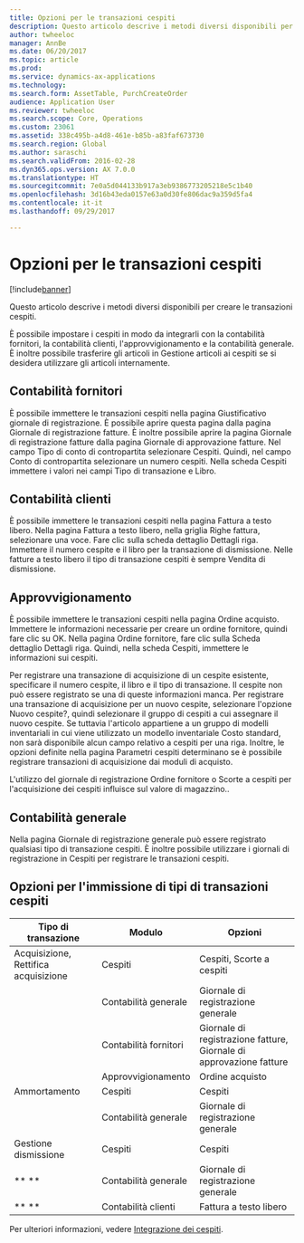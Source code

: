 ```yaml
---
title: Opzioni per le transazioni cespiti
description: Questo articolo descrive i metodi diversi disponibili per creare le transazioni cespiti.
author: twheeloc
manager: AnnBe
ms.date: 06/20/2017
ms.topic: article
ms.prod: 
ms.service: dynamics-ax-applications
ms.technology: 
ms.search.form: AssetTable, PurchCreateOrder
audience: Application User
ms.reviewer: twheeloc
ms.search.scope: Core, Operations
ms.custom: 23061
ms.assetid: 338c495b-a4d8-461e-b85b-a83faf673730
ms.search.region: Global
ms.author: saraschi
ms.search.validFrom: 2016-02-28
ms.dyn365.ops.version: AX 7.0.0
ms.translationtype: HT
ms.sourcegitcommit: 7e0a5d044133b917a3eb9386773205218e5c1b40
ms.openlocfilehash: 3d16b43eda0157e63a0d30fe806dac9a359d5fa4
ms.contentlocale: it-it
ms.lasthandoff: 09/29/2017

---
```


# <a name="fixed-asset-transaction-options"></a>Opzioni per le transazioni cespiti

[!include[banner](../includes/banner.md)]


Questo articolo descrive i metodi diversi disponibili per creare le transazioni cespiti.

È possibile impostare i cespiti in modo da integrarli con la contabilità fornitori, la contabilità clienti, l'approvvigionamento e la contabilità generale. È inoltre possibile trasferire gli articoli in Gestione articoli ai cespiti se si desidera utilizzare gli articoli internamente.

## <a name="accounts-payable"></a>Contabilità fornitori
È possibile immettere le transazioni cespiti nella pagina Giustificativo giornale di registrazione. È possibile aprire questa pagina dalla pagina Giornale di registrazione fatture. È inoltre possibile aprire la pagina Giornale di registrazione fatture dalla pagina Giornale di approvazione fatture. Nel campo Tipo di conto di contropartita selezionare Cespiti. Quindi, nel campo Conto di contropartita selezionare un numero cespiti. Nella scheda Cespiti immettere i valori nei campi Tipo di transazione e Libro.

## <a name="accounts-receivable"></a>Contabilità clienti
È possibile immettere le transazioni cespiti nella pagina Fattura a testo libero.  Nella pagina Fattura a testo libero, nella griglia Righe fattura, selezionare una voce. Fare clic sulla scheda dettaglio Dettagli riga. Immettere il numero cespite e il libro per la transazione di dismissione. Nelle fatture a testo libero il tipo di transazione cespiti è sempre Vendita di dismissione.

## <a name="procurement-and-sourcing"></a>Approvvigionamento
È possibile immettere le transazioni cespiti nella pagina Ordine acquisto. Immettere le informazioni necessarie per creare un ordine fornitore, quindi fare clic su OK. Nella pagina Ordine fornitore, fare clic sulla Scheda dettaglio Dettagli riga. Quindi, nella scheda Cespiti, immettere le informazioni sui cespiti. 

Per registrare una transazione di acquisizione di un cespite esistente, specificare il numero cespite, il libro e il tipo di transazione. Il cespite non può essere registrato se una di queste informazioni manca. Per registrare una transazione di acquisizione per un nuovo cespite, selezionare l'opzione Nuovo cespite?, quindi selezionare il gruppo di cespiti a cui assegnare il nuovo cespite. Se tuttavia l'articolo appartiene a un gruppo di modelli inventariali in cui viene utilizzato un modello inventariale Costo standard, non sarà disponibile alcun campo relativo a cespiti per una riga. Inoltre, le opzioni definite nella pagina Parametri cespiti determinano se è possibile registrare transazioni di acquisizione dai moduli di acquisto. 

L'utilizzo del giornale di registrazione Ordine fornitore o Scorte a cespiti per l'acquisizione dei cespiti influisce sul valore di magazzino..

## <a name="general-ledger"></a>Contabilità generale
Nella pagina Giornale di registrazione generale può essere registrato qualsiasi tipo di transazione cespiti. È inoltre possibile utilizzare i giornali di registrazione in Cespiti per registrare le transazioni cespiti.

## <a name="options-for-entering-fixed-asset-transaction-types"></a>Opzioni per l'immissione di tipi di transazioni cespiti


| Tipo di transazione                    | Modulo                   | Opzioni                                   |
|-------------------------------------|--------------------------|-------------------------------------------|
| Acquisizione, Rettifica acquisizione | Cespiti             | Cespiti, Scorte a cespiti   |
|                                     | Contabilità generale           | Giornale di registrazione generale                           |
|                                     | Contabilità fornitori         | Giornale di registrazione fatture, Giornale di approvazione fatture |
|                                     | Approvvigionamento | Ordine acquisto                            |
| Ammortamento                        | Cespiti             | Cespiti                              |
|                                     | Contabilità generale           | Giornale di registrazione generale                           |
| Gestione dismissione                            | Cespiti             | Cespiti                              |
| ** **                               | Contabilità generale           | Giornale di registrazione generale                           |
| ** **                               | Contabilità clienti      | Fattura a testo libero                         |



Per ulteriori informazioni, vedere [Integrazione dei cespiti](fixed-asset-integration.md).




